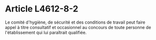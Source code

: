 # Article L4612-8-2

Le comité d'hygiène, de sécurité et des conditions de travail peut faire appel à titre consultatif et occasionnel au concours de toute personne de l'établissement qui lui paraîtrait qualifiée.